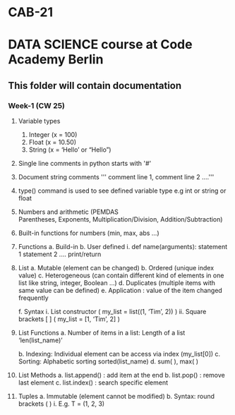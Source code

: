 # CAB-21

# DATA SCIENCE course at Code Academy Berlin

## This folder will contain documentation

### Week-1 (CW 25)

1. Variable types
	1. Integer (x = 100)
	1. Float (x = 10.50)
	1. String (x = ‘Hello’ or “Hello”)

1. Single line comments in python starts with '#'

1. Document string comments ''' comment line 1, comment line 2 ....'''

4. type() command is used to see defined variable type e.g int or string or float

5. Numbers and arithmetic (PEMDAS Parentheses, Exponents, Multiplication/Division, Addition/Subtraction)

6. Built-in functions for numbers (min, max, abs ...)

7. Functions
	a. Build-in
	b. User defined
		i. def name(arguments):
			statement 1
			statement 2 ....
			print/return

8. List
	a. Mutable (element can be changed)
	b. Ordered (unique index value)
	c. Heterogeneous (can contain different kind of elements in one list like string, integer, Boolean ...)
	d. Duplicates (multiple items with same value can be defined)
	e. Application : value of the item changed frequently

	f. Syntax
		i. List constructor ( my_list = list((1, ‘Tim’, 2)) )
		ii. Square brackets [ ] ( my_list = [1, ‘Tim’, 2] )

9. List Functions
	a. Number of items in a list: Length of a list ‘len(list_name)’

	b. Indexing: Individual element can be access via index (my_list[0])
	c. Sorting: Alphabetic sorting sorted(list_name)
	d. sum( ), max( )
 
10. List Methods
	a. list.append() : add item at the end
	b. list.pop() : remove last element
	c. list.index() : search specific element
11. Tuples
	a. Immutable (element cannot be modified)
	b. Syntax: round brackets ( )
		i. E.g. T = (1, 2, 3)
